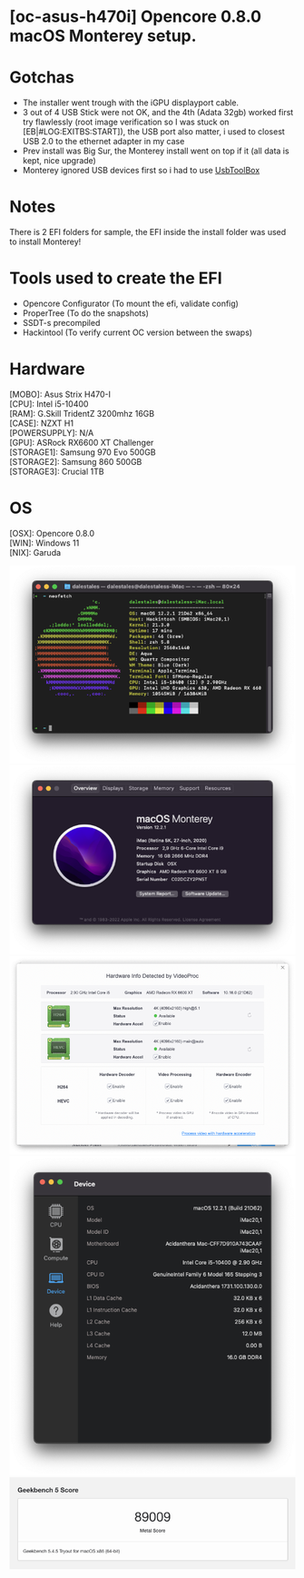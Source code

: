 # [oc-asus-h470i] Opencore 0.8.0 macOS Monterey setup.

# Gotchas
- The installer went trough with the iGPU displayport cable.
- 3 out of 4 USB Stick were not OK, and the 4th (Adata 32gb) worked first try flawlessly (root image verification so I was stuck on [EB|#LOG:EXITBS:START]), the USB port also matter, i used to closest USB 2.0 to the ethernet adapter in my case
- Prev install was Big Sur, the Monterey install went on top if it (all data is kept, nice upgrade)
- Monterey ignored USB devices first so i had to use [UsbToolBox](https://github.com/USBToolBox/tool)

# Notes
There is 2 EFI folders for sample, the EFI inside the install folder was used to install Monterey!

# Tools used to create the EFI
- Opencore Configurator (To mount the efi, validate config)
- ProperTree (To do the snapshots)
- SSDT-s precompiled
- Hackintool (To verify current OC version between the swaps)

# Hardware

 [MOBO]: Asus Strix H470-I   
 [CPU]: Intel i5-10400   
 [RAM]: G.Skill TridentZ 3200mhz 16GB  
 [CASE]: NZXT H1  
 [POWERSUPPLY]: N/A  
 [GPU]: ASRock RX6600 XT Challenger    
 [STORAGE1]: Samsung 970 Evo 500GB    
 [STORAGE2]: Samsung 860 500GB   
 [STORAGE3]: Crucial 1TB   

# OS
 [OSX]: Opencore 0.8.0   
 [WIN]: Windows 11   
 [NIX]: Garuda   


<img src="neofetch.png">
<img src="sysinfo.png">
<img src="videoproc.png">
<img src="geekbench.png">
<img src="geekbench_score.png">